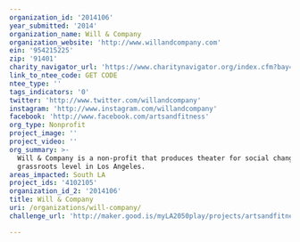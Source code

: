```yaml
---
organization_id: '2014106'
year_submitted: '2014'
organization_name: Will & Company
organization_website: 'http://www.willandcompany.com'
ein: '954215225'
zip: '91401'
charity_navigator_url: 'https://www.charitynavigator.org/index.cfm?bay=search.profile&ein=954215225'
link_to_ntee_code: GET CODE
ntee_type: ''
tags_indicators: '0'
twitter: 'http://www.twitter.com/willandcompany'
instagram: 'http://www.instagram.com/willandcompany'
facebook: 'http://www.facebook.com/artsandfitness'
org_type: Nonprofit
project_image: ''
project_video: ''
org_summary: >-
  Will & Company is a non-profit that produces theater for social change at the
  grassroots level in Los Angeles.
areas_impacted: South LA
project_ids: '4102105'
organization_id_2: '2014106'
title: Will & Company
uri: /organizations/will-company/
challenge_url: 'http://maker.good.is/myLA2050play/projects/artsandfitness.html'

---
```

